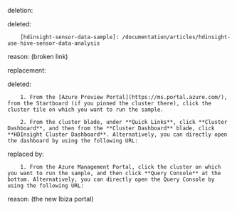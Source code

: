 deletion:

deleted:

		[hdinsight-sensor-data-sample]: /documentation/articles/hdinsight-use-hive-sensor-data-analysis

reason: (broken link)

replacement:

deleted:

		1. From the [Azure Preview Portal](https://ms.portal.azure.com/), from the Startboard (if you pinned the cluster there), click the cluster tile on which you want to run the sample.
		
		2. From the cluster blade, under **Quick Links**, click **Cluster Dashboard**, and then from the **Cluster Dashboard** blade, click **HDInsight Cluster Dashboard**. Alternatively, you can directly open the dashboard by using the following URL:

replaced by:

		1. From the Azure Management Portal, click the cluster on which you want to run the sample, and then click **Query Console** at the bottom. Alternatively, you can directly open the Query Console by using the following URL:

reason: (the new Ibiza portal)


